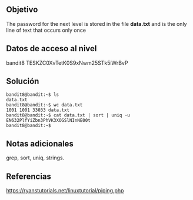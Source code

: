 ## Objetivo
The password for the next level is stored in the file **data.txt** and is the only line of text that occurs only once

## Datos de acceso al nivel
bandit8
TESKZC0XvTetK0S9xNwm25STk5iWrBvP

## Solución

```
bandit8@bandit:~$ ls  
data.txt  
bandit8@bandit:~$ wc data.txt  
1001 1001 33033 data.txt  
bandit8@bandit:~$ cat data.txt | sort | uniq -u  
EN632PlfYiZbn3PhVK3XOGSlNInNE00t  
bandit8@bandit:~$
```

## Notas adicionales
grep, sort, uniq, strings.

## Referencias
https://ryanstutorials.net/linuxtutorial/piping.php